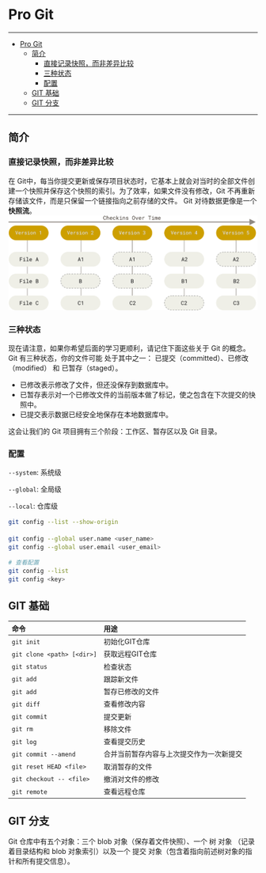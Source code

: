 # Pro Git

------

- [Pro Git](#pro-git)
  - [简介](#简介)
    - [直接记录快照，而非差异比较](#直接记录快照而非差异比较)
    - [三种状态](#三种状态)
    - [配置](#配置)
  - [GIT 基础](#git-基础)
  - [GIT 分支](#git-分支)

------

## 简介

### 直接记录快照，而非差异比较

在 Git中，每当你提交更新或保存项目状态时，它基本上就会对当时的全部文件创建一个快照并保存这个快照的索引。为了效率，如果文件没有修改，Git 不再重新存储该文件，而是只保留一个链接指向之前存储的文件。 Git 对待数据更像是一个 **快照流**。
![pro_git](/static/book/progit1.png)


### 三种状态

现在请注意，如果你希望后面的学习更顺利，请记住下面这些关于 Git 的概念。 Git 有三种状态，你的文件可能
处于其中之一： 已提交（committed）、已修改（modified） 和 已暂存（staged）。 

- 已修改表示修改了文件，但还没保存到数据库中。
- 已暂存表示对一个已修改文件的当前版本做了标记，使之包含在下次提交的快照中。
- 已提交表示数据已经安全地保存在本地数据库中。

这会让我们的 Git 项目拥有三个阶段：工作区、暂存区以及 Git 目录。

### 配置

`--system`: 系统级

`--global`: 全局级

`--local`: 仓库级

``` sh
git config --list --show-origin

git config --global user.name <user_name>
git config --global user.email <user_email>
```

``` sh
# 查看配置
git config --list
git config <key>
```

## GIT 基础

| 命令                       | 用途                                     |
| :------------------------- | :--------------------------------------- |
| `git init`                 | 初始化GIT仓库                            |
| `git clone <path> [<dir>]` | 获取远程GIT仓库                          |
| `git status`               | 检查状态                                 |
| `git add`                  | 跟踪新文件                               |
| `git add`                  | 暂存已修改的文件                         |
| `git diff`                 | 查看修改内容                             |
| `git commit`               | 提交更新                                 |
| `git rm`                   | 移除文件                                 |
| `git log`                  | 查看提交历史                             |
| `git commit --amend`       | 合并当前暂存内容与上次提交作为一次新提交 |
| `git reset HEAD <file>`    | 取消暂存的文件                           |
| `git checkout -- <file>`   | 撤消对文件的修改                         |
| `git remote`               | 查看远程仓库                             |


## GIT 分支

Git 仓库中有五个对象：三个 blob 对象（保存着文件快照）、一个 树 对象 （记录着目录结构和 blob 对象索引）以及一个 提交 对象（包含着指向前述树对象的指针和所有提交信息）。

